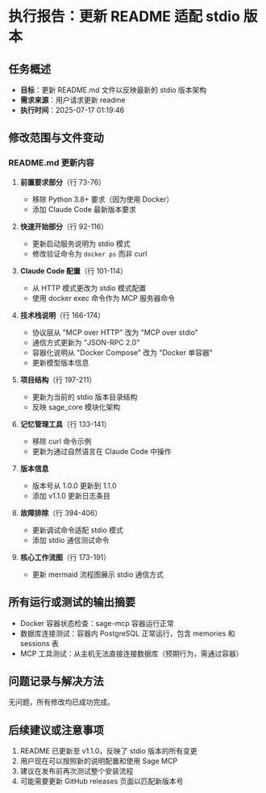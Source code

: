 # 执行报告：更新 README 适配 stdio 版本

## 任务概述
- **目标**：更新 README.md 文件以反映最新的 stdio 版本架构
- **需求来源**：用户请求更新 readme
- **执行时间**：2025-07-17 01:19:46

## 修改范围与文件变动

### README.md 更新内容

1. **前置要求部分**（行 73-76）
   - 移除 Python 3.8+ 要求（因为使用 Docker）
   - 添加 Claude Code 最新版本要求

2. **快速开始部分**（行 92-116）
   - 更新启动服务说明为 stdio 模式
   - 修改验证命令为 `docker ps` 而非 curl

3. **Claude Code 配置**（行 101-114）
   - 从 HTTP 模式更改为 stdio 模式配置
   - 使用 docker exec 命令作为 MCP 服务器命令

4. **技术栈说明**（行 166-174）
   - 协议层从 "MCP over HTTP" 改为 "MCP over stdio"
   - 通信方式更新为 "JSON-RPC 2.0"
   - 容器化说明从 "Docker Compose" 改为 "Docker 单容器"
   - 更新模型版本信息

5. **项目结构**（行 197-211）
   - 更新为当前的 stdio 版本目录结构
   - 反映 sage_core 模块化架构

6. **记忆管理工具**（行 133-141）
   - 移除 curl 命令示例
   - 更新为通过自然语言在 Claude Code 中操作

7. **版本信息**
   - 版本号从 1.0.0 更新到 1.1.0
   - 添加 v1.1.0 更新日志条目

8. **故障排除**（行 394-406）
   - 更新调试命令适配 stdio 模式
   - 添加 stdio 通信测试命令

9. **核心工作流图**（行 173-191）
   - 更新 mermaid 流程图展示 stdio 通信方式

## 所有运行或测试的输出摘要
- Docker 容器状态检查：sage-mcp 容器运行正常
- 数据库连接测试：容器内 PostgreSQL 正常运行，包含 memories 和 sessions 表
- MCP 工具测试：从主机无法直接连接数据库（预期行为，需通过容器）

## 问题记录与解决方法
无问题，所有修改均已成功完成。

## 后续建议或注意事项
1. README 已更新至 v1.1.0，反映了 stdio 版本的所有变更
2. 用户现在可以按照新的说明配置和使用 Sage MCP
3. 建议在发布前再次测试整个安装流程
4. 可能需要更新 GitHub releases 页面以匹配新版本号